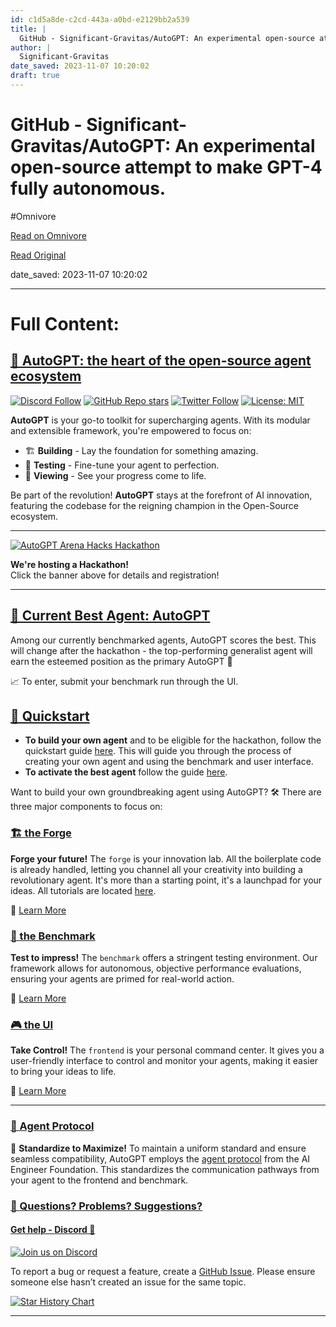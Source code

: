 ```yaml
---
id: c1d5a8de-c2cd-443a-a0bd-e2129bb2a539
title: |
  GitHub - Significant-Gravitas/AutoGPT: An experimental open-source attempt to make GPT-4 fully autonomous.
author: |
  Significant-Gravitas
date_saved: 2023-11-07 10:20:02
draft: true
---
```


# GitHub - Significant-Gravitas/AutoGPT: An experimental open-source attempt to make GPT-4 fully autonomous.
#Omnivore

[Read on Omnivore](https://omnivore.app/me/git-hub-significant-gravitas-auto-gpt-an-experimental-open-sourc-18baa5e84a7)

[Read Original](https://github.com/Significant-Gravitas/AutoGPT)

date_saved: 2023-11-07 10:20:02


--- 

# Full Content: 

## [🌟 AutoGPT: the heart of the open-source agent ecosystem](#-autogpt-the-heart-of-the-open-source-agent-ecosystem)

[![Discord Follow](https://proxy-prod.omnivore-image-cache.app/0x0,sItZ-PUoDqRFdgxImuKsHX88_FZexGVAFYdPO88N3Xw8/https://camo.githubusercontent.com/99e48e4817c33e144d33faada1d11989fea6e189d98ed8da495497e01914ed67/68747470733a2f2f646362616467652e76657263656c2e6170702f6170692f7365727665722f6175746f6770743f7374796c653d666c6174)](https://discord.gg/autogpt) [![GitHub Repo stars](https://proxy-prod.omnivore-image-cache.app/0x0,sGRp19iWVUitwBlxLgWpz4jyORt4uXQ7arZswsBxgYow/https://camo.githubusercontent.com/9b12b95d7f06d36deac34168f447d41dd65890c75b810193d4d2fee15aee897e/68747470733a2f2f696d672e736869656c64732e696f2f6769746875622f73746172732f5369676e69666963616e742d47726176697461732f4175746f4750543f7374796c653d736f6369616c)](https://github.com/Significant-Gravitas/AutoGPT/stargazers) [![Twitter Follow](https://proxy-prod.omnivore-image-cache.app/0x0,sest0aSH9yd4-6S0b2DeyKvTl8khOoJS2lec0QwFNyB8/https://camo.githubusercontent.com/056b237c7e5ab5b4ab506dab977a674b755073bb219e8452aa6be9c394688ba5/68747470733a2f2f696d672e736869656c64732e696f2f747769747465722f666f6c6c6f772f6175746f5f6770743f7374796c653d736f6369616c)](https://twitter.com/Auto%5FGPT) [![License: MIT](https://proxy-prod.omnivore-image-cache.app/0x0,siXUHpNrQvvpxFnm6zbMq8zyAQtiip5_TM6KjJdBo9gU/https://camo.githubusercontent.com/78f47a09877ba9d28da1887a93e5c3bc2efb309c1e910eb21135becd2998238a/68747470733a2f2f696d672e736869656c64732e696f2f62616467652f4c6963656e73652d4d49542d79656c6c6f772e737667)](https://opensource.org/licenses/MIT)

**AutoGPT** is your go-to toolkit for supercharging agents. With its modular and extensible framework, you're empowered to focus on:

* 🏗️ **Building** \- Lay the foundation for something amazing.
* 🧪 **Testing** \- Fine-tune your agent to perfection.
* 👀 **Viewing** \- See your progress come to life.

Be part of the revolution! **AutoGPT** stays at the forefront of AI innovation, featuring the codebase for the reigning champion in the Open-Source ecosystem.

---

[ ![AutoGPT Arena Hacks Hackathon](https://proxy-prod.omnivore-image-cache.app/0x0,szJhfbTE9MCwoBV-uC_wQTL_UalljKWquGL9lTlcWdYU/https://camo.githubusercontent.com/331e43e8a78ff5af8796b55b12ed38eea31dc9ae471e8954bb6adfb445993955/68747470733a2f2f6c61626c61622e61692f5f6e6578742f696d6167653f75726c3d687474707325334125324625324673746f726167652e676f6f676c65617069732e636f6d2532466c61626c61622d7374617469632d6575253246696d616765732532466576656e7473253246636c6c36703563786a303030303335367a736c616330356767253246636c6c36703563786a303030303335367a736c6163303567675f696d6167654c696e6b5f3536327a316a7a6a2e6a706726773d3130383026713d3735) ](https://lablab.ai/event/autogpt-arena-hacks) 

**We're hosting a Hackathon!**   
 Click the banner above for details and registration!

---

## [🥇 Current Best Agent: AutoGPT](#-current-best-agent-autogpt)

Among our currently benchmarked agents, AutoGPT scores the best. This will change after the hackathon - the top-performing generalist agent will earn the esteemed position as the primary AutoGPT 🎊

📈 To enter, submit your benchmark run through the UI.

## [🌟 Quickstart](#-quickstart)

* **To build your own agent** and to be eligible for the hackathon, follow the quickstart guide [here](https://github.com/Significant-Gravitas/AutoGPT/blob/master/autogpts/forge/tutorials/001%5Fgetting%5Fstarted.md). This will guide you through the process of creating your own agent and using the benchmark and user interface.
* **To activate the best agent** follow the guide [here](https://github.com/Significant-Gravitas/AutoGPT/blob/master/autogpts/autogpt/README.md).

Want to build your own groundbreaking agent using AutoGPT? 🛠️ There are three major components to focus on:

### [🏗️ the Forge](#️-the-forge)

**Forge your future!** The `forge` is your innovation lab. All the boilerplate code is already handled, letting you channel all your creativity into building a revolutionary agent. It's more than a starting point, it's a launchpad for your ideas. All tutorials are located [here](https://medium.com/@aiedge/autogpt-forge-e3de53cc58ec).

📘 [Learn More](https://github.com/Significant-Gravitas/AutoGPT/tree/master/autogpts/forge)

### [🎯 the Benchmark](#-the-benchmark)

**Test to impress!** The `benchmark` offers a stringent testing environment. Our framework allows for autonomous, objective performance evaluations, ensuring your agents are primed for real-world action.

📘 [Learn More](https://github.com/Significant-Gravitas/AutoGPT/blob/master/benchmark)

### [🎮 the UI](#-the-ui)

**Take Control!** The `frontend` is your personal command center. It gives you a user-friendly interface to control and monitor your agents, making it easier to bring your ideas to life.

📘 [Learn More](https://github.com/Significant-Gravitas/AutoGPT/tree/master/frontend)

---

### [🔄 Agent Protocol](#-agent-protocol)

🔌 **Standardize to Maximize!** To maintain a uniform standard and ensure seamless compatibility, AutoGPT employs the [agent protocol](https://agentprotocol.ai/) from the AI Engineer Foundation. This standardizes the communication pathways from your agent to the frontend and benchmark.

### [🤔 Questions? Problems? Suggestions?](#-questions-problems-suggestions)

#### [Get help - ](#get-help---discord-)[Discord 💬](https://discord.gg/autogpt)

[![Join us on Discord](https://proxy-prod.omnivore-image-cache.app/0x0,sOEhY2lCrTI-boSbl78BfNdbJGf7n8nchUNbGUq3emJ0/https://camo.githubusercontent.com/073aa6a2c0715ed959f22f8a6a97ea89823f6a52c4c419015a4c00da87f93706/68747470733a2f2f696e7669646765742e737769746368626c6164652e78797a2f6175746f677074)](https://discord.gg/autogpt)

To report a bug or request a feature, create a [GitHub Issue](https://github.com/Significant-Gravitas/AutoGPT/issues/new/choose). Please ensure someone else hasn’t created an issue for the same topic.

[ ![Star History Chart](https://proxy-prod.omnivore-image-cache.app/0x0,s5Wf2iRyyFGUsd4NeaB6D047nuMYS-NUxLv2oEjfHDws/https://camo.githubusercontent.com/afaad15b0f586c7354c9ed73f6b2b9e28f1d8c020f8e5b9422a43df2ae25c8c7/68747470733a2f2f6170692e737461722d686973746f72792e636f6d2f7376673f7265706f733d5369676e69666963616e742d47726176697461732f4175746f47505426747970653d44617465) ](https://star-history.com/#Significant-Gravitas/AutoGPT&Date) 

---


